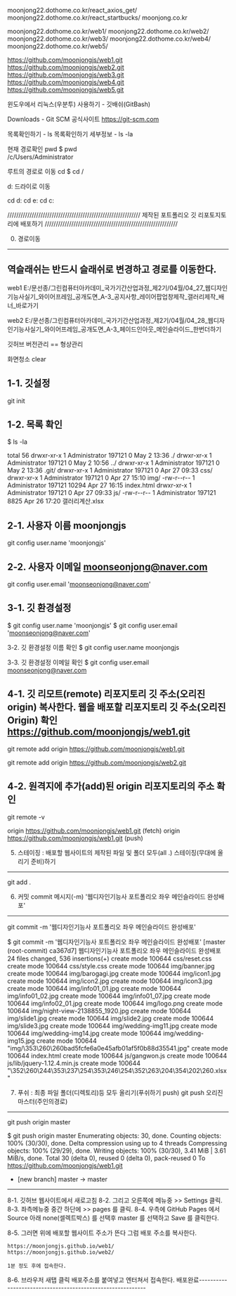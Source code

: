 moonjong22.dothome.co.kr/react_axios_get/
moonjong22.dothome.co.kr/react_startbucks/
moonjong.co.kr

moonjong22.dothome.co.kr/web1/
moonjong22.dothome.co.kr/web2/
moonjong22.dothome.co.kr/web3/
moonjong22.dothome.co.kr/web4/
moonjong22.dothome.co.kr/web5/



https://github.com/moonjongjs/web1.git
https://github.com/moonjongjs/web2.git
https://github.com/moonjongjs/web3.git
https://github.com/moonjongjs/web4.git
https://github.com/moonjongjs/web5.git


윈도우에서
리눅스(우분투) 사용하기 - 깃배쉬(GitBash)

Downloads - Git SCM
공식사이트
https://git-scm.com

목록확인하기 - ls
목록확인하기 세부정보 - ls -la

현재 경로확인 pwd
$ pwd  
/c/Users/Administrator

루트의 경로로 이동 cd
$ cd /

d: 드라이로 이동

cd d:
cd e:
cd c:


////////////////////////////////////////////////////////////
제작된 포트폴리오 깃 리포토지토리에 배포하기
////////////////////////////////////////////////////////////

0. 경로이동
------------------------------------------------
역슬래쉬는 반드시 슬래쉬로 변경하고 경로를 이동한다.
------------------------------------------------
web1
E:/문선종/그린컴퓨터아카데미_국가기간산업과정_제2기/04월/04_27_웹디자인기능사실기_와이어프레임_공개도면_A-3_공지사항_레이어팝업창제작_갤러리제작_배너_바로가기

web2
E:/문선종/그린컴퓨터아카데미_국가기간산업과정_제2기/04월/04_28_웹디자인기능사실기_와이어프레임_공개도면_A-3_페이드인아웃_메인슬라이드_한번더하기


깃허브 버전관리 == 형상관리

화면청소
clear



1-1. 깃설정
----------
git  init


1-2. 목록 확인
----------
$ ls -la

total 56
drwxr-xr-x 1 Administrator 197121     0 May  2 13:36 ./
drwxr-xr-x 1 Administrator 197121     0 May  2 10:56 ../
drwxr-xr-x 1 Administrator 197121     0 May  2 13:36 .git/
drwxr-xr-x 1 Administrator 197121     0 Apr 27 09:33 css/
drwxr-xr-x 1 Administrator 197121     0 Apr 27 15:10 img/
-rw-r--r-- 1 Administrator 197121 10294 Apr 27 16:15 index.html
drwxr-xr-x 1 Administrator 197121     0 Apr 27 09:33 js/
-rw-r--r-- 1 Administrator 197121  8825 Apr 26 17:20 갤러리계산.xlsx


2-1. 사용자 이름 
moonjongjs
--------------------------------

git config user.name 'moonjongjs'



2-2. 사용자 이메일
moonseonjong@naver.com
---------------------------------

git config user.email 'moonseonjong@naver.com'



3-1. 깃 환경설정
--------------
$ git config user.name 'moonjongjs'
$ git config user.email 'moonseonjong@naver.com'


3-2. 깃 환경설정 이름 확인
$ git config user.name
moonjongjs

3-3. 깃 환경설정 이메일 확인
$ git config user.email
moonseonjong@naver.com



4-1. 깃 리모트(remote) 리포지토리 깃 주소(오리진 origin) 복사한다.
   웹을 배포할 리포지토리 깃 주소(오리진 Origin) 확인
   https://github.com/moonjongjs/web1.git
---------------------------------------------------------------

git remote add origin  https://github.com/moonjongjs/web1.git

git remote add origin  https://github.com/moonjongjs/web2.git



4-2. 원격지에 추가(add)된 origin 리포지토리의 주소 확인
-----------------------------------------------

git remote -v

origin  https://github.com/moonjongjs/web1.git (fetch)
origin  https://github.com/moonjongjs/web1.git (push)



5. 스테이징 : 배포할 웹사이트의 제작된 파일 및 폴더 모두(all .) 
             스테이징(무대에 올리기 준비)하기
---------------------------------------------------------------------------------------------

git add .



6. 커밋 commit 메시지(-m) '웹디자인기능사 포트폴리오 좌우 메인슬라이드 완성배포'
---------------------------------------------------------------------------

git commit -m '웹디자인기능사 포트폴리오 좌우 메인슬라이드 완성배포'

$ git commit -m  '웹디자인기능사 포트폴리오 좌우 메인슬라이드 완성배포'
[master (root-commit) ca367d7] 웹디자인기능사 포트폴리오 좌우 메인슬라이드 완성배포
 24 files changed, 536 insertions(+)
 create mode 100644 css/reset.css
 create mode 100644 css/style.css
 create mode 100644 img/banner.jpg
 create mode 100644 img/barogagi.jpg
 create mode 100644 img/icon1.jpg
 create mode 100644 img/icon2.jpg
 create mode 100644 img/icon3.jpg
 create mode 100644 img/info01_01.jpg
 create mode 100644 img/info01_02.jpg
 create mode 100644 img/info01_07.jpg
 create mode 100644 img/info02_01.jpg
 create mode 100644 img/logo.png
 create mode 100644 img/night-view-2138855_1920.jpg
 create mode 100644 img/slide1.jpg
 create mode 100644 img/slide2.jpg
 create mode 100644 img/slide3.jpg
 create mode 100644 img/wedding-img11.jpg
 create mode 100644 img/wedding-img14.jpg
 create mode 100644 img/wedding-img15.jpg
 create mode 100644 "img/\353\260\260bad5fcfe6a0e45afb01af5f0b88d35541.jpg"
 create mode 100644 index.html
 create mode 100644 js/gangwon.js
 create mode 100644 js/lib/jquery-1.12.4.min.js
 create mode 100644 "\352\260\244\353\237\254\353\246\254\352\263\204\354\202\260.xlsx"








7. 푸쉬 : 최종 파일 폴더(디렉토리)등 모두 올리기(푸쉬하기 push)
git push 오리진 마스터(주인의경로)
-----------------------------------------------------------

git push origin master


$ git push origin master
Enumerating objects: 30, done.
Counting objects: 100% (30/30), done.
Delta compression using up to 4 threads
Compressing objects: 100% (29/29), done.
Writing objects: 100% (30/30), 3.41 MiB | 3.61 MiB/s, done.
Total 30 (delta 0), reused 0 (delta 0), pack-reused 0
To https://github.com/moonjongjs/web1.git
 * [new branch]      master -> master
-----------------------------------------------------------------------





8-1. 깃허브 웹사이트에서 새로고침
8-2. 그리고 오른쪽에 메뉴중  >> Settings 클릭.
8-3. 좌측메뉴중 중간 하단에  >> pages 를 클릭.
8-4. 우측에 GitHub Pages 에서
     Source 아래
     none(셀렉트박스) 를 선택후 
     master 를 선택하고 Save 를 클릭한다.
   
8-5. 그러면 위에 배포할 웹사이트 주소가 뜬다
     그럼 배포 주소를 복사한다.
   
    https://moonjongjs.github.io/web1/
    https://moonjongjs.github.io/web2/

    1분 정도 후에 접속한다.

8-6. 브라우저 새탭 클릭 
     배포주소를 붙여넣고 엔터쳐서 접속한다.
     배포완료-----------------------------------------------------------



 







